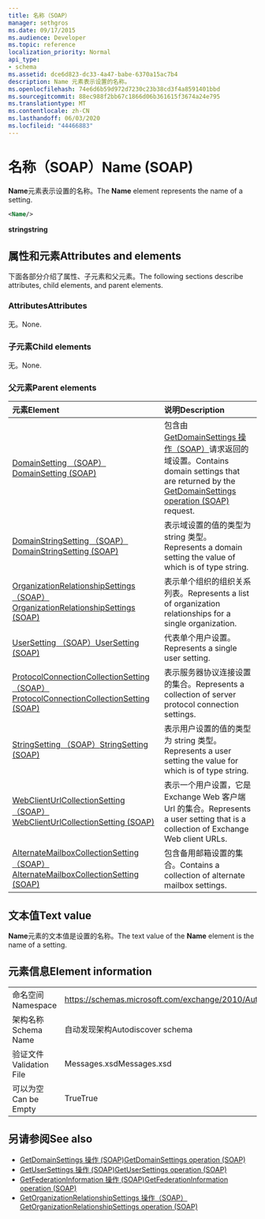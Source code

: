 ```yaml
---
title: 名称（SOAP）
manager: sethgros
ms.date: 09/17/2015
ms.audience: Developer
ms.topic: reference
localization_priority: Normal
api_type:
- schema
ms.assetid: dce6d823-dc33-4a47-babe-6370a15ac7b4
description: Name 元素表示设置的名称。
ms.openlocfilehash: 74e6d6b59d972d7230c23b38cd3f4a8591401bbd
ms.sourcegitcommit: 88ec988f2bb67c1866d06b361615f3674a24e795
ms.translationtype: MT
ms.contentlocale: zh-CN
ms.lasthandoff: 06/03/2020
ms.locfileid: "44466883"
---
```

# <a name="name-soap"></a><span data-ttu-id="b4149-103">名称（SOAP）</span><span class="sxs-lookup"><span data-stu-id="b4149-103">Name (SOAP)</span></span>

<span data-ttu-id="b4149-104">**Name**元素表示设置的名称。</span><span class="sxs-lookup"><span data-stu-id="b4149-104">The **Name** element represents the name of a setting.</span></span> 
  
```XML
<Name/>
```

<span data-ttu-id="b4149-105">**string**</span><span class="sxs-lookup"><span data-stu-id="b4149-105">**string**</span></span>

## <a name="attributes-and-elements"></a><span data-ttu-id="b4149-106">属性和元素</span><span class="sxs-lookup"><span data-stu-id="b4149-106">Attributes and elements</span></span>

<span data-ttu-id="b4149-107">下面各部分介绍了属性、子元素和父元素。</span><span class="sxs-lookup"><span data-stu-id="b4149-107">The following sections describe attributes, child elements, and parent elements.</span></span>
  
### <a name="attributes"></a><span data-ttu-id="b4149-108">Attributes</span><span class="sxs-lookup"><span data-stu-id="b4149-108">Attributes</span></span>

<span data-ttu-id="b4149-109">无。</span><span class="sxs-lookup"><span data-stu-id="b4149-109">None.</span></span>
  
### <a name="child-elements"></a><span data-ttu-id="b4149-110">子元素</span><span class="sxs-lookup"><span data-stu-id="b4149-110">Child elements</span></span>

<span data-ttu-id="b4149-111">无。</span><span class="sxs-lookup"><span data-stu-id="b4149-111">None.</span></span>
  
### <a name="parent-elements"></a><span data-ttu-id="b4149-112">父元素</span><span class="sxs-lookup"><span data-stu-id="b4149-112">Parent elements</span></span>

|<span data-ttu-id="b4149-113">**元素**</span><span class="sxs-lookup"><span data-stu-id="b4149-113">**Element**</span></span>|<span data-ttu-id="b4149-114">**说明**</span><span class="sxs-lookup"><span data-stu-id="b4149-114">**Description**</span></span>|
|:-----|:-----|
|[<span data-ttu-id="b4149-115">DomainSetting （SOAP）</span><span class="sxs-lookup"><span data-stu-id="b4149-115">DomainSetting (SOAP)</span></span>](domainsetting-soap.md) <br/> |<span data-ttu-id="b4149-116">包含由[GetDomainSettings 操作（SOAP）](getdomainsettings-operation-soap.md)请求返回的域设置。</span><span class="sxs-lookup"><span data-stu-id="b4149-116">Contains domain settings that are returned by the [GetDomainSettings operation (SOAP)](getdomainsettings-operation-soap.md) request.</span></span>  <br/> |
|[<span data-ttu-id="b4149-117">DomainStringSetting （SOAP）</span><span class="sxs-lookup"><span data-stu-id="b4149-117">DomainStringSetting (SOAP)</span></span>](domainstringsetting-soap.md) <br/> |<span data-ttu-id="b4149-118">表示域设置的值的类型为 string 类型。</span><span class="sxs-lookup"><span data-stu-id="b4149-118">Represents a domain setting the value of which is of type string.</span></span>  <br/> |
|[<span data-ttu-id="b4149-119">OrganizationRelationshipSettings （SOAP）</span><span class="sxs-lookup"><span data-stu-id="b4149-119">OrganizationRelationshipSettings (SOAP)</span></span>](organizationrelationshipsettings-soap.md) <br/> |<span data-ttu-id="b4149-120">表示单个组织的组织关系列表。</span><span class="sxs-lookup"><span data-stu-id="b4149-120">Represents a list of organization relationships for a single organization.</span></span>  <br/> |
|[<span data-ttu-id="b4149-121">UserSetting （SOAP）</span><span class="sxs-lookup"><span data-stu-id="b4149-121">UserSetting (SOAP)</span></span>](usersetting-soap.md) <br/> |<span data-ttu-id="b4149-122">代表单个用户设置。</span><span class="sxs-lookup"><span data-stu-id="b4149-122">Represents a single user setting.</span></span>  <br/> |
|[<span data-ttu-id="b4149-123">ProtocolConnectionCollectionSetting （SOAP）</span><span class="sxs-lookup"><span data-stu-id="b4149-123">ProtocolConnectionCollectionSetting (SOAP)</span></span>](protocolconnectioncollectionsetting-soap.md) <br/> |<span data-ttu-id="b4149-124">表示服务器协议连接设置的集合。</span><span class="sxs-lookup"><span data-stu-id="b4149-124">Represents a collection of server protocol connection settings.</span></span>  <br/> |
|[<span data-ttu-id="b4149-125">StringSetting （SOAP）</span><span class="sxs-lookup"><span data-stu-id="b4149-125">StringSetting (SOAP)</span></span>](stringsetting-soap.md) <br/> |<span data-ttu-id="b4149-126">表示用户设置的值的类型为 string 类型。</span><span class="sxs-lookup"><span data-stu-id="b4149-126">Represents a user setting the value for which is of type string.</span></span>  <br/> |
|[<span data-ttu-id="b4149-127">WebClientUrlCollectionSetting （SOAP）</span><span class="sxs-lookup"><span data-stu-id="b4149-127">WebClientUrlCollectionSetting (SOAP)</span></span>](webclienturlcollectionsetting-soap.md) <br/> |<span data-ttu-id="b4149-128">表示一个用户设置，它是 Exchange Web 客户端 Url 的集合。</span><span class="sxs-lookup"><span data-stu-id="b4149-128">Represents a user setting that is a collection of Exchange Web client URLs.</span></span>  <br/> |
|[<span data-ttu-id="b4149-129">AlternateMailboxCollectionSetting （SOAP）</span><span class="sxs-lookup"><span data-stu-id="b4149-129">AlternateMailboxCollectionSetting (SOAP)</span></span>](alternatemailboxcollectionsetting-soap.md) <br/> |<span data-ttu-id="b4149-130">包含备用邮箱设置的集合。</span><span class="sxs-lookup"><span data-stu-id="b4149-130">Contains a collection of alternate mailbox settings.</span></span>  <br/> |
   
## <a name="text-value"></a><span data-ttu-id="b4149-131">文本值</span><span class="sxs-lookup"><span data-stu-id="b4149-131">Text value</span></span>

<span data-ttu-id="b4149-132">**Name**元素的文本值是设置的名称。</span><span class="sxs-lookup"><span data-stu-id="b4149-132">The text value of the **Name** element is the name of a setting.</span></span> 
  
## <a name="element-information"></a><span data-ttu-id="b4149-133">元素信息</span><span class="sxs-lookup"><span data-stu-id="b4149-133">Element information</span></span>

|||
|:-----|:-----|
|<span data-ttu-id="b4149-134">命名空间</span><span class="sxs-lookup"><span data-stu-id="b4149-134">Namespace</span></span>  <br/> |https://schemas.microsoft.com/exchange/2010/Autodiscover  <br/> |
|<span data-ttu-id="b4149-135">架构名称</span><span class="sxs-lookup"><span data-stu-id="b4149-135">Schema Name</span></span>  <br/> |<span data-ttu-id="b4149-136">自动发现架构</span><span class="sxs-lookup"><span data-stu-id="b4149-136">Autodiscover schema</span></span>  <br/> |
|<span data-ttu-id="b4149-137">验证文件</span><span class="sxs-lookup"><span data-stu-id="b4149-137">Validation File</span></span>  <br/> |<span data-ttu-id="b4149-138">Messages.xsd</span><span class="sxs-lookup"><span data-stu-id="b4149-138">Messages.xsd</span></span>  <br/> |
|<span data-ttu-id="b4149-139">可以为空</span><span class="sxs-lookup"><span data-stu-id="b4149-139">Can be Empty</span></span>  <br/> |<span data-ttu-id="b4149-140">True</span><span class="sxs-lookup"><span data-stu-id="b4149-140">True</span></span>  <br/> |
   
## <a name="see-also"></a><span data-ttu-id="b4149-141">另请参阅</span><span class="sxs-lookup"><span data-stu-id="b4149-141">See also</span></span>

- [<span data-ttu-id="b4149-142">GetDomainSettings 操作 (SOAP)</span><span class="sxs-lookup"><span data-stu-id="b4149-142">GetDomainSettings operation (SOAP)</span></span>](getdomainsettings-operation-soap.md)
- [<span data-ttu-id="b4149-143">GetUserSettings 操作 (SOAP)</span><span class="sxs-lookup"><span data-stu-id="b4149-143">GetUserSettings operation (SOAP)</span></span>](getusersettings-operation-soap.md)
- [<span data-ttu-id="b4149-144">GetFederationInformation 操作 (SOAP)</span><span class="sxs-lookup"><span data-stu-id="b4149-144">GetFederationInformation operation (SOAP)</span></span>](getfederationinformation-operation-soap.md)
- [<span data-ttu-id="b4149-145">GetOrganizationRelationshipSettings 操作（SOAP）</span><span class="sxs-lookup"><span data-stu-id="b4149-145">GetOrganizationRelationshipSettings operation (SOAP)</span></span>](getorganizationrelationshipsettings-operation-soap.md)

